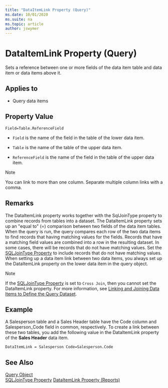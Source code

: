 ```yaml
---
title: "DataItemLink Property (Query)"
ms.date: 10/01/2020
ms.suite: na
ms.topic: article
author: jswymer
---
```


# DataItemLink Property (Query)

Sets a reference between one or more fields of the data item table and data item or data items above it.  
  
## Applies to  
  
- Query data items  
  
## Property Value  

`Field=Table.ReferenceField`  
  
- `Field` is the name of the field in the table of the lower data item.  
  
- `Table` is the name of the table of the upper data item.  
  
- `ReferenceField` is the name of the field in the table of the upper data item.  
  
> [!NOTE]  
> You can link to more than one column. Separate multiple column links with a comma.
  
## Remarks  

The DataItemLink property works together with the SqlJoinType property to combine records from tables into a dataset. The DataItemLink property sets up an "equal to" (=) comparison between two fields of the data item tables. When the query is run, the query compares each row of the two data items to find records that having matching values for the fields. Records that have a matching field values are combined into a row in the resulting dataset. In some cases, there will be records that do not have matching values. Set the [SQLJoinType Property](devenv-sqljointype-property.md) to include records that do not have matching values.
When setting up a data item link between two data items, you always set up the DataItemLink property on the lower data item in the query object.
  
> [!NOTE]  
> If the [SQLJoinType Property](devenv-sqljointype-property.md) is set to `Cross Join`, then you cannot set the DataItemLink property. For more information, see [Linking and Joining Data Items to Define the Query Dataset](../devenv-query-links-joins.md).

## Example

A Salesperson table and a Sales Header table have the Code column and Salesperson\_Code field in common, respectively. To create a link between these two tables, you add the following value in the DataItemLink property of the **Sales Header** data item.  
  
```AL
DataItemLink = Salesperson Code=Salesperson.Code  
```  

## See Also

[Query Object](../devenv-query-object.md)  
[SQLJoinType Property](devenv-sqljointype-property.md)
[DataItemLink Property (Reports)](devenv-dataitemlink-reports-property.md)  
